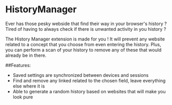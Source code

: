 # HistoryManager

Ever has those pesky webside that find their way in your browser's history ?
Tired of having to always check if there is unwanted activity in you history ?

The History Manager extension is made for you ! It will prevent any website related to a concept that you choose from even entering the history. Plus, you can perform a scan of your history to remove any of these that would already be in there.

##Features:
* Saved settings are synchronized between devices and sessions
* Find and remove any linked related to the chosen field, leave everything else where it is
* Able to generate a random history based on websites that will make you look pure


